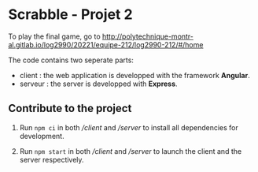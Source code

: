 # Scrabble - Projet 2

To play the final game, go to http://polytechnique-montr-al.gitlab.io/log2990/20221/equipe-212/log2990-212/#/home

The code contains two seperate parts:

-   client : the web application is developped with the framework **Angular**.
-   serveur : the server is developped with **Express**.

## Contribute to the project

1. Run `npm ci` in both _/client_ and _/server_ to install all dependencies for development. 

2. Run `npm start` in both  _/client_ and _/server_ to launch the client and the server respectively.

